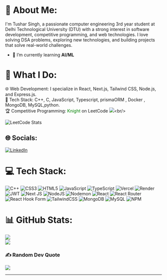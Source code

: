# 💫 About Me:
I'm Tushar Singh, a passionate computer engineering 3rd year student at Delhi Technological University (DTU) with a strong interest in software development, competitive programming, and web technologies. I love solving DSA problems, exploring new technologies, and building projects that solve real-world challenges.
- 🌱 I’m currently learning **AI/ML**
# 🚀 What I Do:
🌐 Web Development: I specialize in React, Next.js, Tailwind CSS, Node.js, and Express.js.
<br>
🔧 Tech Stack: C++, C, JavaScript, Typescript, prismaORM , Docker , MongoDB, MySQL,python.
<br>
🏆 Competitive Programming: <span style="color:green;">Knight</span> on LeetCode ![]([https://img.shields.io/badge/LeetCode-Knight-blue?logo=leetcode&logoColor=white](https://assets.leetcode.com/static_assets/others/Knight.gif))<br/>

![LeetCode Stats](https://leetcard.jacoblin.cool/BOLTA7479?theme=catppuccinMocha&font=Noto%20Sans%20Mono&ext=heatmap)
<br/>
## 🌐 Socials:
[![LinkedIn](https://img.shields.io/badge/LinkedIn-%230077B5.svg?logo=linkedin&logoColor=white)](https://www.linkedin.com/in/tushar-singh-34838624a/) 

# 💻 Tech Stack:
![C++](https://img.shields.io/badge/c++-%2300599C.svg?style=flat&logo=c%2B%2B&logoColor=white) ![CSS3](https://img.shields.io/badge/css3-%231572B6.svg?style=flat&logo=css3&logoColor=white) ![HTML5](https://img.shields.io/badge/html5-%23E34F26.svg?style=flat&logo=html5&logoColor=white) ![JavaScript](https://img.shields.io/badge/javascript-%23323330.svg?style=flat&logo=javascript&logoColor=%23F7DF1E) ![TypeScript](https://img.shields.io/badge/typescript-%23007ACC.svg?style=flat&logo=typescript&logoColor=white) ![Vercel](https://img.shields.io/badge/vercel-%23000000.svg?style=flat&logo=vercel&logoColor=white) ![Render](https://img.shields.io/badge/Render-%46E3B7.svg?style=flat&logo=render&logoColor=white) ![JWT](https://img.shields.io/badge/JWT-black?style=flat&logo=JSON%20web%20tokens) ![Next JS](https://img.shields.io/badge/Next-black?style=flat&logo=next.js&logoColor=white) ![NodeJS](https://img.shields.io/badge/node.js-6DA55F?style=flat&logo=node.js&logoColor=white) ![Nodemon](https://img.shields.io/badge/NODEMON-%23323330.svg?style=flat&logo=nodemon&logoColor=%BBDEAD) ![React](https://img.shields.io/badge/react-%2320232a.svg?style=flat&logo=react&logoColor=%2361DAFB) ![React Router](https://img.shields.io/badge/React_Router-CA4245?style=flat&logo=react-router&logoColor=white) ![React Hook Form](https://img.shields.io/badge/React%20Hook%20Form-%23EC5990.svg?style=flat&logo=reacthookform&logoColor=white) ![TailwindCSS](https://img.shields.io/badge/tailwindcss-%2338B2AC.svg?style=flat&logo=tailwind-css&logoColor=white) ![MongoDB](https://img.shields.io/badge/MongoDB-%234ea94b.svg?style=flat&logo=mongodb&logoColor=white) ![MySQL](https://img.shields.io/badge/mysql-4479A1.svg?style=flat&logo=mysql&logoColor=white) ![NPM](https://img.shields.io/badge/NPM-%23CB3837.svg?style=flat&logo=npm&logoColor=white)
# 📊 GitHub Stats:
![](https://github-readme-stats.vercel.app/api?username=TusharSingha7&theme=vue-dark&show_icons=true&hide_border=true&count_private=true)<br/>
![](https://github-readme-stats.vercel.app/api/top-langs/?username=TusharSingha7&theme=vue-dark&show_icons=true&hide_border=true&layout=compact)

### ✍️ Random Dev Quote
![](https://quotes-github-readme.vercel.app/api?type=horizontal&theme=radical)

---
